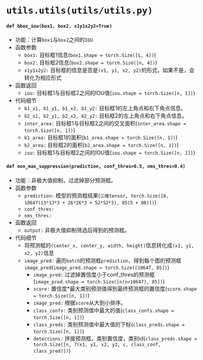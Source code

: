# `utils.utils(utils/utils.py)`
#### `def bbox_iou(box1, box2, x1y1x2y2=True)`
- 功能：计算`box1`与`box2`之间的`IOU`
- 函数参数
  - `box1:` 目标框1信息(`box1.shape = torch.Size([1, 4])`)
  - `box2:` 目标框2信息(`box2.shape = torch.Size([n, 4])`)
  - `x1y1x2y2:` 目标框的信息是否是`(x1, y1, x2, y2)`的形式，如果不是，会转化为相应形式
- 函数返回
  - `iou:` 目标框1与目标框2之间的IOU值(`iou.shape = torch.Size([n, 1])`)
- 代码细节
  - `b1_x1, b1_y1, b1_x2, b1_y2:` 目标框1的左上角点和右下角点信息。
  - `b2_x1, b2_y1, b2_x2, b2_y2:` 目标框2的左上角点和右下角点信息。
  - `inter_area:` 目标框1与目标框2之间的交叉面积(`inter_area.shape = torch.Size([n, 1])`)
  - `b1_area:` 目标框1的面积(`b1_area.shape = torch.Size([n, 1])`)
  - `b2_area:` 目标框2的面积(`b2_area.shape = torch.Size([n, 1])`)
  - `iou:` 目标框1与目标框2之间的IOU值(`iou.shape = torch.Size([n, 1])`)

#### `def non_max_suppression(prediction, conf_thres=0.5, nms_thres=0.4)`
- 功能：非极大值抑制，过滤掉部分预测框。
- 函数参数
  - `prediction:` 模型的预测框结果(`三维tensor, torch.Size([8, 10647(13*13*3 + 26*26*3 + 52*52*3), 85(5 + 80)])`)
  - `conf_thres:` 
  - `nms_thres:` 
- 函数返回
  - `output:` 非极大值抑制筛选后得到的预测框。
- 代码细节
  - 将预测框的`(center_x, center_y, width, height)`信息转化成`(x1, y1, x2, y2)`信息
  - `image_pred:` 遍历`batch`的预测框`prediction`，得到每个图的预测框`image_pred`(`image_pred.shape = torch.Size([10647, 85])`)
    - `image_pred:` 过滤掉置信度小于conf_thres的预测框(`image_pred.shape = torch.Size([n(n<10647), 85])`)
    - `score:` 置信度*最大类别预测值得到最终预测框的置信度(`score.shape = torch.Size([n, 1])`)
    - `image_pred:` 根据`score`从大到小排序。
    - `class_confs:` 类别预测值中最大的值(`class_confs.shape = torch.Size([n, 1])`)
    - `class_preds:` 类别预测值中最大值的下标(`class_preds.shape = torch.Size([n, 1])`)
    - `detections:` 拼接预测框，类别置信度，类别id(`class_preds.shape = torch.Size([n, 7(x1, y1, x2, y2, c, class_conf, class_pred)])`)
